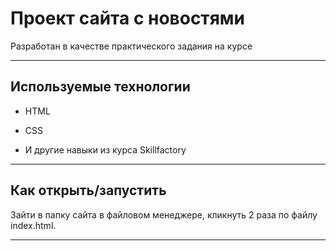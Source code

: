 # Проект сайта с новостями

Разработан в качестве практического задания на курсе

___

## Используемые технологии

* HTML

* CSS

* И другие навыки из курса Skillfactory
___

## Как открыть/запустить

Зайти в папку сайта в файловом менеджере, кликнуть 2 раза по файлу index.html.

___